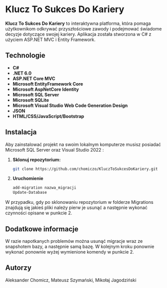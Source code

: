 # Klucz To Sukces Do Kariery

**Klucz To Sukces Do Kariery** to interaktywna platforma, która pomaga użytkownikom odkrywać przyszłościowe zawody i podejmować świadome decyzje dotyczące swojej kariery. Aplikacja została stworzona w C# z użyciem ASP.NET MVC i Entity Framework.

## Technologie

- **C#**
- **.NET 6.0**
- **ASP.NET Core MVC**
- **Microsoft EntityFramework Core**
- **Microsoft AspNetCore Identity**
- **Microsoft SQL Server**
- **Microsoft SQLite**
- **Microsoft Visual Studio Web Code Generation Design**
- **JSON**
- **HTML/CSS/JavaScript/Bootstrap**

## Instalacja

Aby zainstalować projekt na swoim lokalnym komputerze musisz posiadać Microsoft SQL Server oraz Visual Studio 2022 :

1. **Sklonuj repozytorium:**

   ```bash
   git clone https://github.com/chomiczo/KluczToSukcesDoKariery.git

2. **Uruchomienie**

   ```bash
   add-migration nazwa_migracji
   Update-Database
W przypadku, gdy po sklonowaniu repozytorium w folderze Migrations znajdują się jakieś pliki należy pierw je usunąć a następnie wykonać czynności opisane w punkcie 2.

## Dodatkowe informacje
W razie napotkanych problemów można usunąć migracje wraz ze snapshotem bazy, a następnie samą bazę.
W kolejnym kroku ponownie wykonać ponownie wyżej wymienione komendy w punkcie 2.

## Autorzy
Aleksander Chomicz, Mateusz Szymański, Mikołaj Jagodziński
